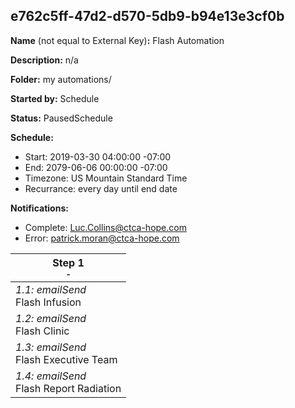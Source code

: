 ## e762c5ff-47d2-d570-5db9-b94e13e3cf0b

**Name** (not equal to External Key)**:** Flash Automation

**Description:** n/a

**Folder:** my automations/

**Started by:** Schedule

**Status:** PausedSchedule

**Schedule:**

* Start: 2019-03-30 04:00:00 -07:00
* End: 2079-06-06 00:00:00 -07:00
* Timezone: US Mountain Standard Time
* Recurrance: every day until end date

**Notifications:**

* Complete: Luc.Collins@ctca-hope.com
* Error: patrick.moran@ctca-hope.com

| Step 1<br>_<small>-</small>_ |
| --- |
| _1.1: emailSend_<br>Flash Infusion |
| _1.2: emailSend_<br>Flash Clinic |
| _1.3: emailSend_<br>Flash Executive Team |
| _1.4: emailSend_<br>Flash Report Radiation |
